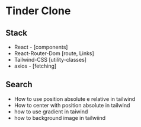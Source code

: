 # Tinder Clone




## Stack
- React - [components]
- React-Router-Dom [route, Links]
- Tailwind-CSS [utility-classes]
- axios - [fetching]


## Search
- How to use position absolute e relative in tailwind
- How to center with position absolute in tailwind
- how to use gradient in  taiwind
- how to background image in tailwiind